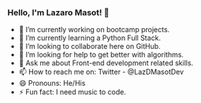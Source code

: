 ### Hello, I'm Lazaro Masot! 👋

- 🔭 I’m currently working on bootcamp projects.
- 🌱 I’m currently learning a Python Full Stack.
- 👯 I’m looking to collaborate here on GitHub.
- 🤔 I’m looking for help to get better with algorithms.
- 💬 Ask me about Front-end development related skills.
- 📫 How to reach me on: Twitter - @LazDMasotDev
- 😄 Pronouns: He/His
- ⚡ Fun fact: I need music to code.
